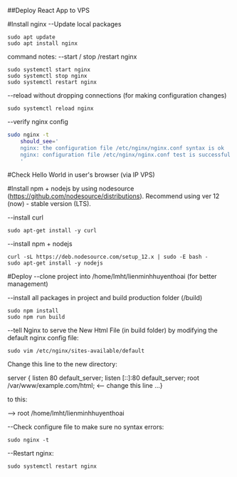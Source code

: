##Deploy React App to VPS

#Install nginx
--Update local packages 
```
sudo apt update
sudo apt install nginx
```

command notes: 
--start / stop /restart nginx
```
sudo systemctl start nginx
sudo systemctl stop nginx
sudo systemctl restart nginx
```

--reload without dropping connections (for making configuration changes)
```
sudo systemctl reload nginx
```

--verify nginx config
```bash
sudo nginx -t
    should_see='
    nginx: the configuration file /etc/nginx/nginx.conf syntax is ok
    nginx: configuration file /etc/nginx/nginx.conf test is successful
    '
```


#Check Hello World in user's browser (via IP VPS)

#Install npm + nodejs by using nodesource (https://github.com/nodesource/distributions).
Recommend using ver 12 (now) - stable version (LTS).

--install curl
```
sudo apt-get install -y curl
```

--install npm + nodejs 
```
curl -sL https://deb.nodesource.com/setup_12.x | sudo -E bash -
sudo apt-get install -y nodejs
```


#Deploy
--clone project into /home/lmht/lienminhhuyenthoai (for better management)

--install all packages in project and build production folder (/build)
```
sudo npm install
sudo npm run build
```

--tell Nginx to serve the New Html File (in build folder) by modifying the default nginx config file:
```
sudo vim /etc/nginx/sites-available/default
```

Change this line to the new directory:

server {
	listen 80 default_server;
	listen [::]:80 default_server;
        root /var/www/example.com/html; <-- change this line
...}

to this: 

  --> root /home/lmht/lienminhhuyenthoai 

--Check configure file to make sure no syntax errors:
```
sudo nginx -t
```

--Restart nginx: 
```
sudo systemctl restart nginx
```
